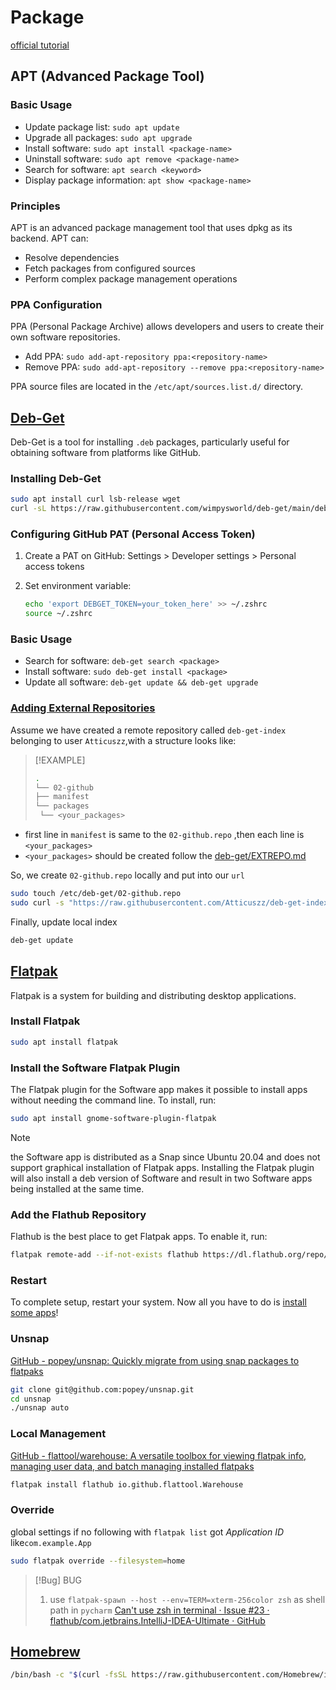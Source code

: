 # Package

[official tutorial](https://help.ubuntu.com/community/Repositories/Ubuntu)

## APT (Advanced Package Tool)

### Basic Usage

- Update package list: `sudo apt update`
- Upgrade all packages: `sudo apt upgrade`
- Install software: `sudo apt install <package-name>`
- Uninstall software: `sudo apt remove <package-name>`
- Search for software: `apt search <keyword>`
- Display package information: `apt show <package-name>`

### Principles

APT is an advanced package management tool that uses dpkg as its backend. APT can:

- Resolve dependencies
- Fetch packages from configured sources
- Perform complex package management operations

### PPA Configuration

PPA (Personal Package Archive) allows developers and users to create their own software repositories.

- Add PPA: `sudo add-apt-repository ppa:<repository-name>`
- Remove PPA: `sudo add-apt-repository --remove ppa:<repository-name>`

PPA source files are located in the `/etc/apt/sources.list.d/` directory.

## [Deb-Get](https://github.com/wimpysworld/deb-get)

Deb-Get is a tool for installing `.deb` packages, particularly useful for obtaining software from platforms like GitHub.

### Installing Deb-Get

```bash
sudo apt install curl lsb-release wget
curl -sL https://raw.githubusercontent.com/wimpysworld/deb-get/main/deb-get | sudo -E bash -s install deb-get
```

### Configuring GitHub PAT (Personal Access Token)

1. Create a PAT on GitHub: Settings > Developer settings > Personal access tokens
2. Set environment variable:

   ```bash
   echo 'export DEBGET_TOKEN=your_token_here' >> ~/.zshrc
   source ~/.zshrc
   ```

### Basic Usage

- Search for software: `deb-get search <package>`
- Install software: `sudo deb-get install <package>`
- Update all software: `deb-get update && deb-get upgrade`

### [Adding External Repositories](https://github.com/wimpysworld/deb-get/tree/main?tab=readme-ov-file#adding-external-repositories)

Assume we have created a remote repository called `deb-get-index` belonging to user `Atticuszz`,with a structure looks like:

> [!EXAMPLE]
>
>```bash
>.
>└── 02-github
> ├── manifest
> └── packages
>  └── <your_packages>
>```

- first line in `manifest` is same to the `02-github.repo` ,then each line is `<your_packages>`
- `<your_packages>` should be created follow the [deb-get/EXTREPO.md](https://github.com/wimpysworld/deb-get/blob/main/EXTREPO.md)

So, we create `02-github.repo` locally and put into our `url`

```bash
sudo touch /etc/deb-get/02-github.repo
sudo curl -s "https://raw.githubusercontent.com/Atticuszz/deb-get-index/main/02-github/manifest" | sudo tee /etc/deb-get/02-github.repo > /dev/null
```

Finally, update local index

```bash
deb-get update
```

## [Flatpak](https://flathub.org/)

Flatpak is a system for building and distributing desktop applications.

### Install Flatpak

```bash
sudo apt install flatpak
```

### Install the Software Flatpak Plugin

The Flatpak plugin for the Software app makes it possible to install apps without needing the command line. To install, run:

```bash
sudo apt install gnome-software-plugin-flatpak
```

> [!Note]
> the Software app is distributed as a Snap since Ubuntu 20.04 and does not support graphical installation of Flatpak apps. Installing the Flatpak plugin will also install a deb version of Software and result in two Software apps being installed at the same time.

### Add the Flathub Repository

Flathub is the best place to get Flatpak apps. To enable it, run:

```bash
flatpak remote-add --if-not-exists flathub https://dl.flathub.org/repo/flathub.flatpakrepo
```

### Restart

To complete setup, restart your system. Now all you have to do is [install some apps](https://flathub.org/)!

### Unsnap

[GitHub - popey/unsnap: Quickly migrate from using snap packages to flatpaks](https://github.com/popey/unsnap)

```bash
git clone git@github.com:popey/unsnap.git
cd unsnap
./unsnap auto
```

### Local Management

[GitHub - flattool/warehouse: A versatile toolbox for viewing flatpak info, managing user data, and batch managing installed flatpaks](https://github.com/flattool/warehouse)

```bash
flatpak install flathub io.github.flattool.Warehouse
```

### Override

global settings if no following with `flatpak list` got _Application ID_ like`com.example.App`

```bash
sudo flatpak override --filesystem=home
```

> [!Bug] BUG
>
> 1. use `flatpak-spawn --host --env=TERM=xterm-256color zsh` as shell path in `pycharm` [Can't use zsh in terminal · Issue #23 · flathub/com.jetbrains.IntelliJ-IDEA-Ultimate · GitHub](https://github.com/flathub/com.jetbrains.IntelliJ-IDEA-Ultimate/issues/23)

## [Homebrew](https://docs.brew.sh/Homebrew-on-Linux)

```bash
/bin/bash -c "$(curl -fsSL https://raw.githubusercontent.com/Homebrew/install/HEAD/install.sh)"
```
